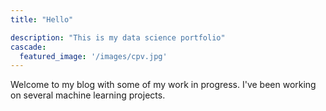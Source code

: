 ```yaml
---
title: "Hello"

description: "This is my data science portfolio"
cascade:
  featured_image: '/images/cpv.jpg'
---
```

Welcome to my blog with some of my work in progress. I've been working on several machine learning projects.
